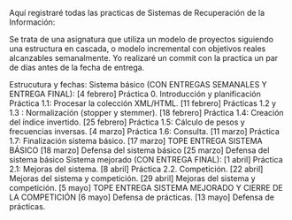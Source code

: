 Aquí registraré todas las practicas de Sistemas de Recuperación de la Información:

Se trata de una asignatura que utiliza un modelo de proyectos siguiendo una estructura en cascada, o modelo incremental con objetivos reales alcanzables semanalmente.
Yo realizaré un commit con la practica un par de días antes de la fecha de entrega.

Estrucutura y fechas:
Sistema básico (CON ENTREGAS SEMANALES Y ENTREGA FINAL): 
[4 febrero]  Práctica 0. Introducción y planificación 
              Práctica 1.1: Procesar la colección XML/HTML. 
[11 febrero]  Prácticas 1.2 y 1.3 : Normalización (stopper y stemmer). 
[18 febrero]  Práctica 1.4: Creación del índice invertido. 
[25 febrero]  Práctica 1.5: Cálculo de pesos y frecuencias inversas. 
[4 marzo]  Práctica 1.6: Consulta. 
[11 marzo]  Práctica 1.7: Finalización sistema básico. 
[17 marzo]  TOPE ENTREGA SISTEMA BÁSICO 
[18 marzo]  Defensa del sistema básico 
[25 marzo]  Defensa del sistema básico
Sistema mejorado (CON ENTREGA FINAL): 
[1 abril]  Práctica 2.1: Mejoras del sistema.
[8 abril]  Práctica 2.2. Competición. 
[22 abril]  Mejoras del sistema y competición.
[29 abril]  Mejoras del sistema y competición. 
[5 mayo]  TOPE ENTREGA SISTEMA MEJORADO Y CIERRE DE LA COMPETICIÓN 
[6 mayo]  Defensa de prácticas. 
[13 mayo]  Defensa de prácticas.


